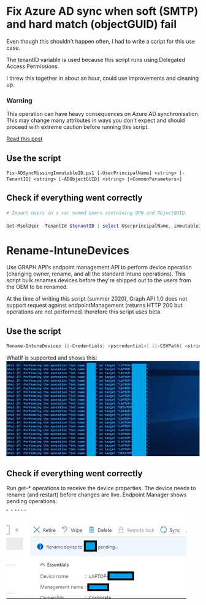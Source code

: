 # Fix Azure AD sync when soft (SMTP) and hard match (objectGUID) fail

Even though this shouldn't happen often, I had to write a script for this use case.

The tenantID variable is used because this script runs using Delegated Access Permissions.

I threw this together in about an hour, could use improvements and cleaning up.

### Warning

This operation can have heavy consequences on Azure AD synchronisation. This may change many attributes in ways you don't expect and should proceed with extreme caution before running this script.

[Read this post](https://techcommunity.microsoft.com/t5/azure-active-directory-identity/azure-ad-connect-dealing-with-incorrectly-created-users-post/m-p/220504)

## Use the script
```
Fix-ADSyncMissingImmutableID.ps1 [-UserPrincipalName] <string> [-TenantID] <string> [-ADObjectGUID] <string> [<CommonParameters>]
```
 
## Check if everything went correctly

```Powershell
# Import users in a var named Users containing UPN and ObjectGUID.

Get-MsolUser -TenantId $tenantID | select UserprincipalName, immutableID, @{name="ADbase64ObjectGUID" ;  expression = {[system.Convert]::ToBase64String(( [GUID]($Users | Where userprincipalname -eq $_.Userprincipalname | select -ExpandProperty ObjectGUID)).ToByteArray() ) } } | where ADbase64ObjectGUID -NotLike "AAA*"
```

# Rename-IntuneDevices

Use GRAPH API's endpoint management API to perform device operation (changing owner, rename, and all the standard Intune operations). This script bulk renames devices before they're shipped out to the users from the OEM to be renamed.

At the time of writing this script (summer 2020), Graph API 1.0 does not support request against endpointManagement (returns HTTP 200 but operations are not performed) therefore this script uses beta. 

## Use the script
```Powershell
Rename-IntuneDevices [[-Credentials] <pscredential>] [[-CSVPath] <string>] [[-CustomerTenant] <string>] [-WhatIf] [-Confirm] [<CommonParameters>]
```
WhatIf is supported and shows this:
![whatif](RenameIntuneDevicesWhatIf.png)

## Check if everything went correctly
Run get-* operations to receive the device properties. The device needs to rename (and restart) before changes are live. Endpoint Manager shows pending operations:

![pendingoperation](PendingOperation.png)

